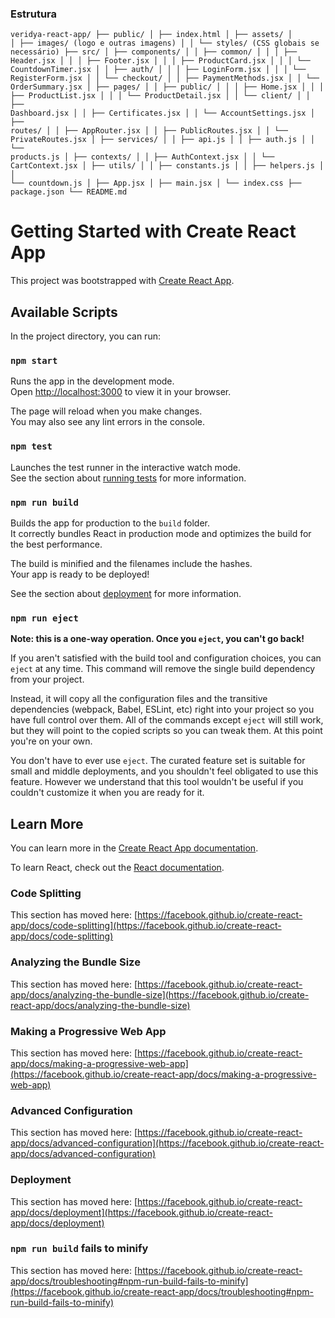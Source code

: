 ### Estrutura
<code>veridya-react-app/
├── public/
│   ├── index.html
│   ├── assets/
│   │   ├── images/ (logo e outras imagens)
│   │   └── styles/ (CSS globais se necessário)
├── src/
│   ├── components/
│   │   ├── common/
│   │   │   ├── Header.jsx
│   │   │   ├── Footer.jsx
│   │   │   ├── ProductCard.jsx
│   │   │   └── CountdownTimer.jsx
│   │   ├── auth/
│   │   │   ├── LoginForm.jsx
│   │   │   └── RegisterForm.jsx
│   │   └── checkout/
│   │       ├── PaymentMethods.jsx
│   │       └── OrderSummary.jsx
│   ├── pages/
│   │   ├── public/
│   │   │   ├── Home.jsx
│   │   │   ├── ProductList.jsx
│   │   │   └── ProductDetail.jsx
│   │   └── client/
│   │       ├── Dashboard.jsx
│   │       ├── Certificates.jsx
│   │       └── AccountSettings.jsx
│   ├── routes/
│   │   ├── AppRouter.jsx
│   │   ├── PublicRoutes.jsx
│   │   └── PrivateRoutes.jsx
│   ├── services/
│   │   ├── api.js
│   │   ├── auth.js
│   │   └── products.js
│   ├── contexts/
│   │   ├── AuthContext.jsx
│   │   └── CartContext.jsx
│   ├── utils/
│   │   ├── constants.js
│   │   ├── helpers.js
│   │   └── countdown.js
│   ├── App.jsx
│   ├── main.jsx
│   └── index.css
├── package.json
└── README.md
</code>

# Getting Started with Create React App

This project was bootstrapped with [Create React App](https://github.com/facebook/create-react-app).

## Available Scripts

In the project directory, you can run:

### `npm start`

Runs the app in the development mode.\
Open [http://localhost:3000](http://localhost:3000) to view it in your browser.

The page will reload when you make changes.\
You may also see any lint errors in the console.

### `npm test`

Launches the test runner in the interactive watch mode.\
See the section about [running tests](https://facebook.github.io/create-react-app/docs/running-tests) for more information.

### `npm run build`

Builds the app for production to the `build` folder.\
It correctly bundles React in production mode and optimizes the build for the best performance.

The build is minified and the filenames include the hashes.\
Your app is ready to be deployed!

See the section about [deployment](https://facebook.github.io/create-react-app/docs/deployment) for more information.

### `npm run eject`

**Note: this is a one-way operation. Once you `eject`, you can't go back!**

If you aren't satisfied with the build tool and configuration choices, you can `eject` at any time. This command will remove the single build dependency from your project.

Instead, it will copy all the configuration files and the transitive dependencies (webpack, Babel, ESLint, etc) right into your project so you have full control over them. All of the commands except `eject` will still work, but they will point to the copied scripts so you can tweak them. At this point you're on your own.

You don't have to ever use `eject`. The curated feature set is suitable for small and middle deployments, and you shouldn't feel obligated to use this feature. However we understand that this tool wouldn't be useful if you couldn't customize it when you are ready for it.

## Learn More

You can learn more in the [Create React App documentation](https://facebook.github.io/create-react-app/docs/getting-started).

To learn React, check out the [React documentation](https://reactjs.org/).

### Code Splitting

This section has moved here: [https://facebook.github.io/create-react-app/docs/code-splitting](https://facebook.github.io/create-react-app/docs/code-splitting)

### Analyzing the Bundle Size

This section has moved here: [https://facebook.github.io/create-react-app/docs/analyzing-the-bundle-size](https://facebook.github.io/create-react-app/docs/analyzing-the-bundle-size)

### Making a Progressive Web App

This section has moved here: [https://facebook.github.io/create-react-app/docs/making-a-progressive-web-app](https://facebook.github.io/create-react-app/docs/making-a-progressive-web-app)

### Advanced Configuration

This section has moved here: [https://facebook.github.io/create-react-app/docs/advanced-configuration](https://facebook.github.io/create-react-app/docs/advanced-configuration)

### Deployment

This section has moved here: [https://facebook.github.io/create-react-app/docs/deployment](https://facebook.github.io/create-react-app/docs/deployment)

### `npm run build` fails to minify

This section has moved here: [https://facebook.github.io/create-react-app/docs/troubleshooting#npm-run-build-fails-to-minify](https://facebook.github.io/create-react-app/docs/troubleshooting#npm-run-build-fails-to-minify)